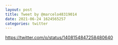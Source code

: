 ```yaml
--- 
layout: post 
title: Tweet by @marcelo48319014 
date: 2021-06-24 1624565257 
categories: twitter 
--- 
```

https://twitter.com/o/status/1408154847258480640